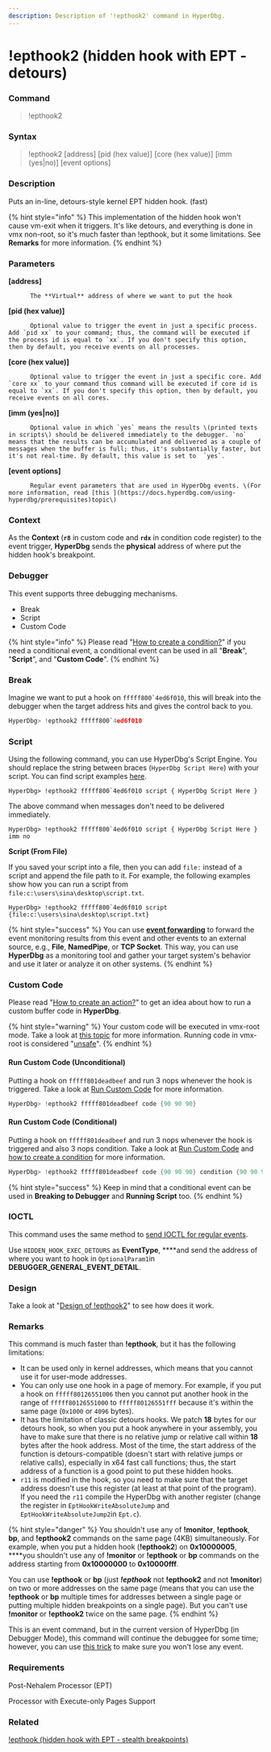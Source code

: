 ```yaml
---
description: Description of '!epthook2' command in HyperDbg.
---
```


# !epthook2 \(hidden hook with EPT - detours\)

### Command

> !epthook2

### Syntax

> !epthook2 \[address\] \[pid \(hex value\)\] \[core \(hex value\)\] \[imm \(yes\|no\)\] \[event options\]

### Description

Puts an in-line, detours-style kernel EPT hidden hook. \(fast\)

{% hint style="info" %}
This implementation of the hidden hook won't cause vm-exit when it triggers. It's like detours, and everything is done in vmx non-root, so it's much faster than !epthook, but it some limitations. See **Remarks** for more information.
{% endhint %}

### Parameters

**\[address\]**

          The **Virtual** address of where we want to put the hook

**\[pid \(hex value\)\]**

          Optional value to trigger the event in just a specific process. Add `pid xx` to your command; thus, the command will be executed if the process id is equal to `xx`. If you don't specify this option, then by default, you receive events on all processes.

**\[core \(hex value\)\]**

          Optional value to trigger the event in just a specific core. Add `core xx` to your command thus command will be executed if core id is equal to `xx`. If you don't specify this option, then by default, you receive events on all cores.

**\[imm \(yes\|no\)\]**

          Optional value in which `yes` means the results \(printed texts in scripts\) should be delivered immediately to the debugger. `no` means that the results can be accumulated and delivered as a couple of messages when the buffer is full; thus, it's substantially faster, but it's not real-time. By default, this value is set to  `yes`.

**\[event options\]**

          Regular event parameters that are used in HyperDbg events. \(For more information, read [this ](https://docs.hyperdbg.com/using-hyperdbg/prerequisites)topic\)

### Context

As the **Context** \(**`r8`** in custom code and **`rdx`** in condition code register\) to the event trigger, **HyperDbg** sends the **physical** address of where put the hidden hook's breakpoint.

### Debugger

This event supports three debugging mechanisms.

* Break
* Script
* Custom Code

{% hint style="info" %}
Please read  "[How to create a condition?](https://docs.hyperdbg.com/using-hyperdbg/prerequisites/how-to-create-a-condition)" if you need a conditional event, a conditional event can be used in all "**Break**", "**Script**", and "**Custom Code**".
{% endhint %}

### Break

Imagine we want to put a hook on ``fffff800`4ed6f010``, this will break into the debugger when the target address hits and gives the control back to you.

```c
HyperDbg> !epthook2 fffff800`4ed6f010 
```

### Script

Using the following command, you can use HyperDbg's Script Engine. You should replace the string between braces \(`HyperDbg Script Here`\) with your script. You can find script examples [here](https://docs.hyperdbg.com/commands/scripting-language/examples). 

    HyperDbg> !epthook2 fffff800`4ed6f010 script { HyperDbg Script Here }

The above command when messages don't need to be delivered immediately.

    HyperDbg> !epthook2 fffff800`4ed6f010 script { HyperDbg Script Here } imm no

**Script \(From File\)**

If you saved your script into a file, then you can add `file:` instead of a script and append the file path to it. For example, the following examples show how you can run a script from `file:c:\users\sina\desktop\script.txt`. 

    HyperDbg> !epthook2 fffff800`4ed6f010 script {file:c:\users\sina\desktop\script.txt}

{% hint style="success" %}
You can use [**event forwarding**](https://docs.hyperdbg.com/tips-and-tricks/misc/event-forwarding) to forward the event monitoring results from this event and other events to an external source, e.g., **File**, **NamedPipe**, or **TCP Socket**. This way, you can use **HyperDbg** as a monitoring tool and gather your target system's behavior and use it later or analyze it on other systems.
{% endhint %}

### Custom Code

Please read  "[How to create an action?](https://docs.hyperdbg.com/using-hyperdbg/prerequisites/how-to-create-an-action)" to get an idea about how to run a custom buffer code in **HyperDbg**.

{% hint style="warning" %}
Your custom code will be executed in vmx-root mode. Take a look at [this topic](https://docs.hyperdbg.com/tips-and-tricks/considerations/vmx-root-mode-vs-vmx-non-root-mode) for more information. Running code in vmx-root is considered "[unsafe](https://docs.hyperdbg.com/tips-and-tricks/considerations/the-unsafe-behavior)".
{% endhint %}

#### Run Custom Code \(Unconditional\)

Putting a hook on `fffff801deadbeef` and run 3 nops whenever the hook is triggered. Take a look at [Run Custom Code](https://docs.hyperdbg.com/using-hyperdbg/prerequisites/how-to-create-an-action#run-custom-codes) for more information.

```c
HyperDbg> !epthook2 fffff801deadbeef code {90 90 90}
```

#### Run Custom Code \(Conditional\)

Putting a hook on `fffff801deadbeef` and run 3 nops whenever the hook is triggered and also 3 nops condition. Take a look at [Run Custom Code](https://docs.hyperdbg.com/using-hyperdbg/prerequisites/how-to-create-an-action#run-custom-codes) and [how to create a condition](https://docs.hyperdbg.com/using-hyperdbg/prerequisites/how-to-create-a-condition) for more information.

```c
HyperDbg> !epthook2 fffff801deadbeef code {90 90 90} condition {90 90 90}
```

{% hint style="success" %}
Keep in mind that a conditional event can be used in **Breaking to Debugger** and **Running Script** too.
{% endhint %}

### IOCTL

This command uses the same method to [send IOCTL for regular events](https://docs.hyperdbg.com/design/debugger-internals/ioctl-requests-for-events). 

Use `HIDDEN_HOOK_EXEC_DETOURS` as **EventType**, ****and send the address of where you want to hook in `OptionalParam1`in **DEBUGGER\_GENERAL\_EVENT\_DETAIL**.

### Design

Take a look at "[Design of !epthook2](https://docs.hyperdbg.com/design/features/vmm-module/design-of-epthook2)" to see how does it work.

### **Remarks**

This command is much faster than **!epthook**, but it has the following limitations:

* It can be used only in kernel addresses, which means that you cannot use it for user-mode addresses.
* You can only use one hook in a page of memory. For example, if you put a hook on `fffff80126551006` then you cannot put another hook in the range of `fffff80126551000` to `fffff80126551fff`  because it's within the same page \(`0x1000` or `4096` bytes\).
* It has the limitation of classic detours hooks. We patch **18** bytes for our detours hook, so when you put a hook anywhere in your assembly, you have to make sure that there is no relative jump or relative call within **18** bytes after the hook address. Most of the time, the start address of the function is detours-compatible \(doesn't start with relative jumps or relative calls\), especially in x64 fast call functions; thus, the start address of a function is a good point to put these hidden hooks.
* `r11` is modified in the hook, so you need to make sure that the target address doesn't use this register \(at least at that point of the program\). If you need the `r11` compile the HyperDbg with another register \(change the register in `EptHookWriteAbsoluteJump` and `EptHookWriteAbsoluteJump2`in `Ept.c`\).

{% hint style="danger" %}
You shouldn't use any of **!monitor**, **!epthook**, **bp**, and **!epthook2** commands on the same page \(4KB\) simultaneously. For example, when you put a hidden hook \(**!epthook2**\) on **0x10000005**, ****you shouldn't use any of **!monitor** or **!epthook** or **bp** commands on the address starting from **0x10000000** to **0x10000fff**.

 You can use **!epthook** or **bp** \(just _**!epthook**_ not **!epthook2** and not **!monitor**\) on two or more addresses on the same page \(means that you can use the **!epthook** or **bp** multiple times for addresses between a single page or putting multiple hidden breakpoints on a single page\). But you can't use **!monitor** or **!epthook2** twice on the same page.
{% endhint %}

This is an event command, but in the current version of HyperDbg \(in Debugger Mode\), this command will continue the debuggee for some time; however, you can use [this trick](https://docs.hyperdbg.com/tips-and-tricks/misc/enable-and-disable-events-in-debugger-mode) to make sure you won't lose any event.

### Requirements

Post-Nehalem Processor \(EPT\)

Processor with Execute-only Pages Support

### Related

[!epthook \(hidden hook with EPT - stealth breakpoints\)](https://docs.hyperdbg.com/commands/extension-commands/epthook)

